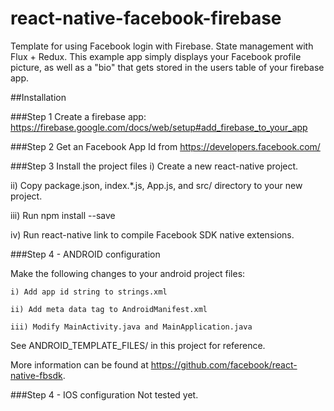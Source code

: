 # react-native-facebook-firebase
Template for using Facebook login with Firebase. State management with Flux + Redux.
This example app simply displays your Facebook profile picture, as well as a "bio" that gets stored in the users table of your firebase app.

##Installation

###Step 1
Create a firebase app:
https://firebase.google.com/docs/web/setup#add_firebase_to_your_app

###Step 2
Get an Facebook App Id from https://developers.facebook.com/

###Step 3 Install the project files
  i) Create a new react-native project.

  ii) Copy package.json, index.*.js, App.js, and src/ directory to your new project.

  iii) Run npm install --save

  iv) Run react-native link to compile Facebook SDK native extensions.


###Step 4 - ANDROID configuration

Make the following changes to your android project files:

	i) Add app id string to strings.xml
  
	ii) Add meta data tag to AndroidManifest.xml
  
	iii) Modify MainActivity.java and MainApplication.java
  
  
See ANDROID_TEMPLATE_FILES/ in this project for reference.

More information can be found at https://github.com/facebook/react-native-fbsdk.

###Step 4 - IOS configuration
Not tested yet.

